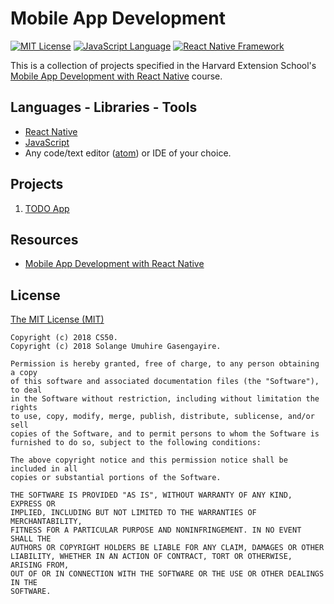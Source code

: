 # Mobile App Development

[![MIT License](https://img.shields.io/badge/license-MIT%20License-green.svg)](https://github.com/SolangeUG/mobile-app-development/blob/master/LICENSE)
[![JavaScript Language](https://img.shields.io/badge/language-JavaScript-F4D03F.svg)](https://www.javascript.com/)
[![React Native Framework](https://img.shields.io/badge/framework-React%20Native-05A5D1.svg)](https://facebook.github.io/react-native/)

This is a collection of projects specified in the Harvard Extension School's [Mobile App Development with React Native](https://cs50.github.io/mobile/) course.

## Languages - Libraries - Tools

- [React Native](https://facebook.github.io/react-native/)
- [JavaScript](https://www.javascript.com/)
- Any code/text editor ([atom](https://atom.io/)) or IDE of your choice.

## Projects

1. [TODO App](https://github.com/SolangeUG/mobile-app-development/tree/master/01-todo-app)

## Resources

- [Mobile App Development with React Native](https://cs50.github.io/mobile/)

## License

[The MIT License (MIT)](https://opensource.org/licenses/MIT)

````
Copyright (c) 2018 CS50.
Copyright (c) 2018 Solange Umuhire Gasengayire.

Permission is hereby granted, free of charge, to any person obtaining a copy
of this software and associated documentation files (the "Software"), to deal
in the Software without restriction, including without limitation the rights
to use, copy, modify, merge, publish, distribute, sublicense, and/or sell
copies of the Software, and to permit persons to whom the Software is
furnished to do so, subject to the following conditions:

The above copyright notice and this permission notice shall be included in all
copies or substantial portions of the Software.

THE SOFTWARE IS PROVIDED "AS IS", WITHOUT WARRANTY OF ANY KIND, EXPRESS OR
IMPLIED, INCLUDING BUT NOT LIMITED TO THE WARRANTIES OF MERCHANTABILITY,
FITNESS FOR A PARTICULAR PURPOSE AND NONINFRINGEMENT. IN NO EVENT SHALL THE
AUTHORS OR COPYRIGHT HOLDERS BE LIABLE FOR ANY CLAIM, DAMAGES OR OTHER
LIABILITY, WHETHER IN AN ACTION OF CONTRACT, TORT OR OTHERWISE, ARISING FROM,
OUT OF OR IN CONNECTION WITH THE SOFTWARE OR THE USE OR OTHER DEALINGS IN THE
SOFTWARE.

````
